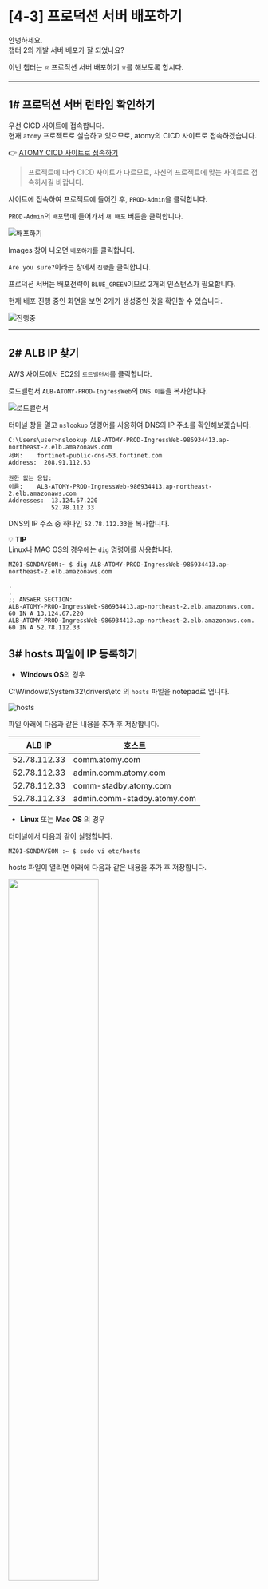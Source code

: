 # [4-3] 프로덕션 서버 배포하기

안녕하세요.             
챕터 2의 개발 서버 배포가 잘 되었나요?

이번 챕터는 :star: 프로적션 서버 배포하기 :star:를 해보도록 합시다.

---

## 1# 프로덕션 서버 런타임 확인하기

우선 CICD 사이트에 접속합니다.     
현재 `atomy` 프로젝트로 실습하고 있으므로, atomy의 CICD 사이트로 접속하겠습니다.

:point_right: [ATOMY CICD 사이트로 접속하기](http://cicd.atomyops.com)

> 프로젝트에 따라 CICD 사이트가 다르므로, 자신의 프로젝트에 맞는 사이트로 접속하시길 바랍니다.

사이트에 접속하여  프로젝트에 들어간 후, `PROD-Admin`을 클릭합니다. 

`PROD-Admin`의 `배포`탭에 들어가서 `새 배포` 버튼을 클릭합니다.

![배포하기](https://user-images.githubusercontent.com/54167990/65673990-cd881d80-e086-11e9-9f75-01d0d0f79e64.PNG)

Images 창이 나오면 `배포하기`를 클릭합니다.

`Are you sure?`이라는 창에서 `진행`을 클릭합니다.

프로덕션 서버는 배포전략이 `BLUE_GREEN`이므로 2개의 인스턴스가 필요합니다.

현재 배포 진행 중인 화면을 보면 2개가 생성중인 것을 확인할 수 있습니다.

![진행중](https://user-images.githubusercontent.com/54167990/65747563-bb68b680-e13c-11e9-8e23-716cb46b4620.png)

---

## 2# ALB IP 찾기

AWS 사이트에서 EC2의 `로드밸런서`를 클릭합니다. 

로드밸런서 `ALB-ATOMY-PROD-IngressWeb`의 `DNS 이름`을 복사합니다.

![로드밸런서](https://user-images.githubusercontent.com/54167990/65745718-94f44c80-e137-11e9-9a27-fc106bd98475.PNG)

터미널 창을 열고 `nslookup` 명령어를 사용하여 DNS의 IP 주소를 확인해보겠습니다.

```
C:\Users\user>nslookup ALB-ATOMY-PROD-IngressWeb-986934413.ap-northeast-2.elb.amazonaws.com
서버:    fortinet-public-dns-53.fortinet.com
Address:  208.91.112.53

권한 없는 응답:
이름:    ALB-ATOMY-PROD-IngressWeb-986934413.ap-northeast-2.elb.amazonaws.com
Addresses:  13.124.67.220
            52.78.112.33
```

DNS의 IP 주소 중 하나인 `52.78.112.33`을 복사합니다.

:bulb: **TIP**   
Linux나 MAC OS의 경우에는 `dig` 명령어를 사용합니다.   

```
MZ01-SONDAYEON:~ $ dig ALB-ATOMY-PROD-IngressWeb-986934413.ap-northeast-2.elb.amazonaws.com

.
.
;; ANSWER SECTION:
ALB-ATOMY-PROD-IngressWeb-986934413.ap-northeast-2.elb.amazonaws.com. 60 IN A 13.124.67.220
ALB-ATOMY-PROD-IngressWeb-986934413.ap-northeast-2.elb.amazonaws.com. 60 IN A 52.78.112.33    
```

## 3# hosts 파일에 IP 등록하기

- **Windows OS**의 경우

C:\Windows\System32\drivers\etc 의 `hosts` 파일을 notepad로 엽니다.

![hosts](https://user-images.githubusercontent.com/54167990/65746839-d1757780-e13a-11e9-8dc3-a8a8f6c8880d.PNG)

파일 아래에 다음과 같은 내용을 추가 후 저장합니다.

ALB IP | 호스트
--- | ---
52.78.112.33 | comm.atomy.com
52.78.112.33 | admin.comm.atomy.com
52.78.112.33 | comm-stadby.atomy.com
52.78.112.33 | admin.comm-stadby.atomy.com

- **Linux** 또는 **Mac OS** 의 경우

터미널에서 다음과 같이 실행합니다.

```
MZ01-SONDAYEON :~ $ sudo vi etc/hosts
```
hosts 파일이 열리면 아래에 다음과 같은 내용을 추가 후 저장합니다.

<img src="https://user-images.githubusercontent.com/54167990/65747408-544b0200-e13c-11e9-814c-d540e7e4d0f8.png" width="60%"></img>

ALB IP | 호스트
--- | ---
52.78.112.33 | comm.atomy.com
52.78.112.33 | admin.comm.atomy.com
52.78.112.33 | comm-stadby.atomy.com
52.78.112.33 | admin.comm-stadby.atomy.com

:bulb: **TIP**   
리눅스 환경에서 저장 및 종료를 하려면,   
`ESC` 버튼을 누른 후에 `:wq` 를 적으면 종료됩니다.

---

## 4# 런타임

`PROD-Admin`에서 `런타임 및 환경설정`을 클릭합니다.   

`엔드포인트` 버튼을 눌러서 `퍼블릭 엔드포인트`를 클릭합니다.

'admin.comm.atomy.com'의 웹사이트 화면이 뜨는 것을 확인할 수 있습니다.

---

이번엔 인스턴스의 설정을 변경해보겠습니다.

메모리를 **2304**로 변경합니다.   

`배포` 탭에서  `새 배포`를 클릭한 후, `Images` 창이 뜨면 `배포하기`를 클릭합니다.

`배포 하기` 창이 뜨면 `Confirmation on delivery from standby server to active server`에 체크를 하여   
**활성화** 시키고 `진행`을 클릭합니다.   

`런타임 및 환경설정`탭에서 `런타임 (STANDBY)` 를 누르고 대기합니다.   

![standby](https://user-images.githubusercontent.com/54167990/69292214-dfcaa600-0c48-11ea-881c-600fa80f3c8b.png)

standby 서버가 대기중이라는 안내 문구가 뜨게 되면,

`admin.comm-standby.atomy.com`인 standby로 접속하여 배포 전에 다시 TEST를 합니다.

TEST 후에, 액츄얼 서버에 `적용` 혹은 `취소` 할 수 있습니다.

`적용하기`를 클릭하면 액츄얼 배포 수락 창이 뜨고 `진행`을 클릭합니다.

`배포` 탭에서 현재 standby의 배포현황을 확인할 수 있으며, 롤백 또는 스탠바이 삭제도 할 수 있습니다.
          
---
:cd: 참고 영상

<iframe src="https://drive.google.com/file/d/1yIVskYnUqLRpVT2mICyAe-97H--rlRP6/preview" width="640" height="480"></iframe>

---

프로덕션 서버 배포하기 단계를 완료하셨습니다! :clap: :clap:

다음 챕터는 `배포 알림 설정하기`에 대해 배워보겠습니다.

---

> **작성자** : MEGAZONE DSG 웹서비스부문 개발2팀 `손다연` :sunglasses:
